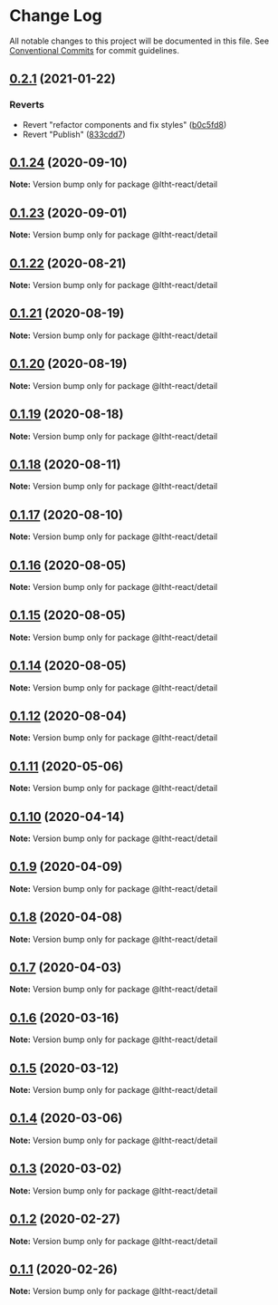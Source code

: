 # Change Log

All notable changes to this project will be documented in this file.
See [Conventional Commits](https://conventionalcommits.org) for commit guidelines.

## [0.2.1](https://github.com/ltht-epr/ltht-react/compare/@ltht-react/detail@0.1.26...@ltht-react/detail@0.2.1) (2021-01-22)


### Reverts

* Revert "refactor components and fix styles" ([b0c5fd8](https://github.com/ltht-epr/ltht-react/commit/b0c5fd89836aa7c47afe96aeccefd955a06dd50b))
* Revert "Publish" ([833cdd7](https://github.com/ltht-epr/ltht-react/commit/833cdd729f74c9fee22fa55530a6ec5552f438ea))





## [0.1.24](https://github.com/ltht-epr/ltht-react/compare/@ltht-react/detail@0.1.23...@ltht-react/detail@0.1.24) (2020-09-10)

**Note:** Version bump only for package @ltht-react/detail






## [0.1.23](https://github.com/ltht-epr/ltht-react/compare/@ltht-react/detail@0.1.22...@ltht-react/detail@0.1.23) (2020-09-01)

**Note:** Version bump only for package @ltht-react/detail





## [0.1.22](https://github.com/ltht-epr/ltht-react/compare/@ltht-react/detail@0.1.21...@ltht-react/detail@0.1.22) (2020-08-21)

**Note:** Version bump only for package @ltht-react/detail





## [0.1.21](https://github.com/ltht-epr/ltht-react/compare/@ltht-react/detail@0.1.20...@ltht-react/detail@0.1.21) (2020-08-19)

**Note:** Version bump only for package @ltht-react/detail





## [0.1.20](https://github.com/ltht-epr/ltht-react/compare/@ltht-react/detail@0.1.19...@ltht-react/detail@0.1.20) (2020-08-19)

**Note:** Version bump only for package @ltht-react/detail





## [0.1.19](https://github.com/ltht-epr/ltht-react/compare/@ltht-react/detail@0.1.18...@ltht-react/detail@0.1.19) (2020-08-18)

**Note:** Version bump only for package @ltht-react/detail





## [0.1.18](https://github.com/ltht-epr/ltht-react/compare/@ltht-react/detail@0.1.17...@ltht-react/detail@0.1.18) (2020-08-11)

**Note:** Version bump only for package @ltht-react/detail





## [0.1.17](https://github.com/ltht-epr/ltht-react/compare/@ltht-react/detail@0.1.16...@ltht-react/detail@0.1.17) (2020-08-10)

**Note:** Version bump only for package @ltht-react/detail





## [0.1.16](https://github.com/ltht-epr/ltht-react/compare/@ltht-react/detail@0.1.15...@ltht-react/detail@0.1.16) (2020-08-05)

**Note:** Version bump only for package @ltht-react/detail





## [0.1.15](https://github.com/ltht-epr/ltht-react/compare/@ltht-react/detail@0.1.14...@ltht-react/detail@0.1.15) (2020-08-05)

**Note:** Version bump only for package @ltht-react/detail





## [0.1.14](https://github.com/ltht-epr/ltht-react/compare/@ltht-react/detail@0.1.13...@ltht-react/detail@0.1.14) (2020-08-05)

**Note:** Version bump only for package @ltht-react/detail





## [0.1.12](https://github.com/ltht-epr/ltht-react/compare/@ltht-react/detail@0.1.11...@ltht-react/detail@0.1.12) (2020-08-04)

**Note:** Version bump only for package @ltht-react/detail






## [0.1.11](https://github.com/ltht-epr/ltht-react/compare/@ltht-react/detail@0.1.10...@ltht-react/detail@0.1.11) (2020-05-06)

**Note:** Version bump only for package @ltht-react/detail





## [0.1.10](https://github.com/ltht-epr/ltht-react/compare/@ltht-react/detail@0.1.9...@ltht-react/detail@0.1.10) (2020-04-14)

**Note:** Version bump only for package @ltht-react/detail





## [0.1.9](https://github.com/ltht-epr/ltht-react/compare/@ltht-react/detail@0.1.8...@ltht-react/detail@0.1.9) (2020-04-09)

**Note:** Version bump only for package @ltht-react/detail





## [0.1.8](https://github.com/ltht-epr/ltht-react/compare/@ltht-react/detail@0.1.7...@ltht-react/detail@0.1.8) (2020-04-08)

**Note:** Version bump only for package @ltht-react/detail






## [0.1.7](https://ssh.github.com/ltht-epr/ltht-react/compare/@ltht-react/detail@0.1.6...@ltht-react/detail@0.1.7) (2020-04-03)

**Note:** Version bump only for package @ltht-react/detail





## [0.1.6](https://github.com/ltht-epr/ltht-react/compare/@ltht-react/detail@0.1.5...@ltht-react/detail@0.1.6) (2020-03-16)

**Note:** Version bump only for package @ltht-react/detail






## [0.1.5](https://ssh.github.com/ltht-epr/ltht-react/compare/@ltht-react/detail@0.1.4...@ltht-react/detail@0.1.5) (2020-03-12)

**Note:** Version bump only for package @ltht-react/detail





## [0.1.4](https://ssh.github.com/ltht-epr/ltht-react/compare/@ltht-react/detail@0.1.3...@ltht-react/detail@0.1.4) (2020-03-06)

**Note:** Version bump only for package @ltht-react/detail





## [0.1.3](https://github.com/ltht-epr/ltht-react/compare/@ltht-react/detail@0.1.2...@ltht-react/detail@0.1.3) (2020-03-02)

**Note:** Version bump only for package @ltht-react/detail






## [0.1.2](https://ssh.github.com/ltht-epr/ltht-react/compare/@ltht-react/detail@0.1.1...@ltht-react/detail@0.1.2) (2020-02-27)

**Note:** Version bump only for package @ltht-react/detail





## [0.1.1](https://github.com/ltht-epr/ltht-react/compare/@ltht-react/detail@0.1.0...@ltht-react/detail@0.1.1) (2020-02-26)

**Note:** Version bump only for package @ltht-react/detail
